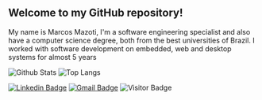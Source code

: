 ## Welcome to my GitHub repository!

My name is Marcos Mazoti, I'm a software engineering specialist and also have a computer science degree,
both from the best universities of Brazil. I worked with software development on embedded, web and desktop systems for almost 5 years

![Github Stats](https://github-readme-stats.vercel.app/api?username=mazoti&count_private=true&show_icons=true&include_all_commits=true)
![Top Langs](https://github-readme-stats.vercel.app/api/top-langs/?username=mazoti&hide=TeX&layout=compact)

[![Linkedin Badge](https://img.shields.io/badge/-mazoti-blue?style=flat-square&logo=Linkedin&logoColor=white&link=https://www.linkedin.com/in/mazoti/)](https://www.linkedin.com/in/mazoti/)
[![Gmail Badge](https://img.shields.io/badge/-mazoti@gmail.com-c14438?style=flat-square&logo=Gmail&logoColor=white&link=mailto:mazoti@gmail.com)](mailto:mazoti@gmail.com)
![Visitor Badge](https://visitor-badge.laobi.icu/badge?page_id=mazoti.mazoti)

